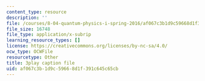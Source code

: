 ```yaml
---
content_type: resource
description: ''
file: /courses/8-04-quantum-physics-i-spring-2016/af067c3b1d9c59668d1f391c645c65cb_xmjvqbYvY9o.vtt
file_size: 16748
file_type: application/x-subrip
learning_resource_types: []
license: https://creativecommons.org/licenses/by-nc-sa/4.0/
ocw_type: OCWFile
resourcetype: Other
title: 3play caption file
uid: af067c3b-1d9c-5966-8d1f-391c645c65cb
---
```

